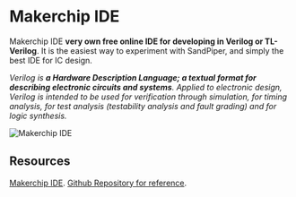 # Makerchip IDE

Makerchip IDE **very own free online IDE for developing in Verilog or TL-Verilog**. It is the easiest way to experiment with SandPiper, and simply the best IDE for IC design.

*Verilog is **a Hardware Description Language; a textual format for describing electronic circuits and systems**. Applied to electronic design, Verilog is intended to be used for verification through simulation, for timing analysis, for test analysis (testability analysis and fault grading) and for logic synthesis.*

![Makerchip IDE](https://courses.edx.org/assets/courseware/v1/46651a8f6a76dc9eff94e21ee81fcff7/asset-v1:LinuxFoundationX+LFD111x+3T2022+type@asset+block/Makerchip_IDE.png)



## Resources
[Makerchip IDE](https://www.google.com/url?sa=t&rct=j&q=&esrc=s&source=web&cd=&cad=rja&uact=8&ved=2ahUKEwi0sYnmo-iAAxUBQ94KHX_JACgQjBB6BAghEAE&url=https%3A%2F%2Fwww.makerchip.com%2Fsandbox%2F&usg=AOvVaw1b7tUkGd3odzbQNChT7IKl&opi=89978449).
[Github Repository for reference](https://github.com/stevehoover/LF-Building-a-RISC-V-CPU-Core).



